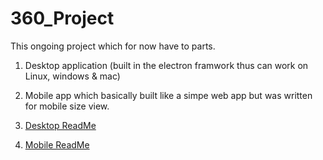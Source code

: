 # 360_Project
This ongoing project which for now have to parts.
  1. Desktop application (built in the electron framwork thus can work on Linux, windows & mac)
  2. Mobile app which basically built like a simpe web app but was written for mobile size view.
  
  1. [Desktop ReadMe](https://github.com/yairabf/360_Project/blob/master/desktop_app/README.md)
  2. [Mobile ReadMe](https://github.com/yairabf/360_Project/blob/master/mobile_app/README.md)
